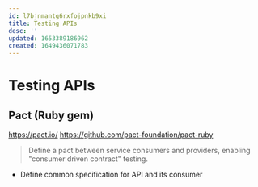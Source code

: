 ```yaml
---
id: l7bjnmantg6rxfojpnkb9xi
title: Testing APIs
desc: ''
updated: 1653389186962
created: 1649436071783
---
```


# Testing APIs

## Pact (Ruby gem)

https://pact.io/
https://github.com/pact-foundation/pact-ruby

> Define a pact between service consumers and providers, enabling "consumer driven contract" testing.

- Define common specification for API and its consumer
